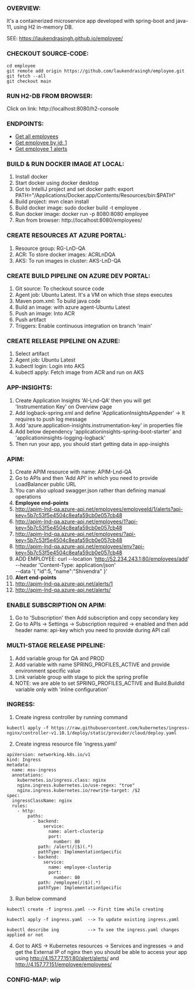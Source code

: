 ### OVERVIEW:
It's a containerized microservice app developed with spring-boot and java-11, using H2 in-memory DB. 

SEE: https://laukendrasingh.github.io/employee/

### CHECKOUT SOURCE-CODE:
```
cd employee
git remote add origin https://github.com/laukendrasingh/employee.git
git fetch --all 
git checkout main
```

### RUN H2-DB FROM BROWSER:
Click on link: http://localhost:8080/h2-console

### ENDPOINTS:
* [Get all employees](http://localhost:8080/employees/)
* [Get employee by id: 1](http://localhost:8080/employees/1)
* [Get employee 1 alerts](http://localhost:8080/employees/employeeId/1/alerts)

### BUILD & RUN DOCKER IMAGE AT LOCAL:
1. Install docker
2. Start docker using docker desktop
3. Got to IntelliJ project and set docker path:  export PATH="/Applications/Docker.app/Contents/Resources/bin:$PATH"
4. Build project: mvn clean install
5. Build docker image:  sudo docker build -t employee .
6. Run docker image: docker run -p 8080:8080 employee
7. Run from browser: http://localhost:8080/employees/

### CREATE RESOURCES AT AZURE PORTAL:
1. Resource group: RG-LnD-QA
2. ACR: To store docker images: ACRLnDQA
3. AKS: To run images in cluster: AKS-LnD-QA

### CREATE BUILD PIPELINE ON AZURE DEV PORTAL:
1. Git source: To checkout source code
2. Agent job: Ubuntu Latest. It's a VM on which thse steps executes
3. Maven pom.xml: To build java code
4. Build an image: with azure agent-Ubuntu Latest
5. Push an image: Into ACR
6. Push artifact
7. Triggers: Enable continuous integration on branch 'main'

### CREATE RELEASE PIPELINE ON AZURE:
1. Select artifact
2. Agent job: Ubuntu Latest
3. kubectl login: Login into AKS
4. kubectl apply: Fetch image from ACR and run on AKS

### APP-INSIGHTS:
1. Create Application Insights 'AI-Lnd-QA' then you will get 'Instrumentation Key' on Overview page
2. Add logback-spring.xml and define 'ApplicationInsightsAppender' -> It requires to push log message
3. Add 'azure.application-insights.instrumentation-key' in properties file
4. Add below dependency 'applicationinsights-spring-boot-starter' and 'applicationinsights-logging-logback'
5. Then run your app, you should start getting data in app-insights

### APIM:
1. Create APIM resource with name: APIM-Lnd-QA
2. Go to APIs and then 'Add API' in which you need to provide LoadBalancer public URL
3. You can also upload swagger.json rather than defining manual operations
4. **Employee end-points** 
5. http://apim-lnd-qa.azure-api.net/employees/employeeId/1/alerts?api-key=5b7c53f5e4504c8eafa59cb0e057cb48
6. http://apim-lnd-qa.azure-api.net/employees/1?api-key=5b7c53f5e4504c8eafa59cb0e057cb48
7. http://apim-lnd-qa.azure-api.net/employees/?api-key=5b7c53f5e4504c8eafa59cb0e057cb48
6. http://apim-lnd-qa.azure-api.net/employees/env?api-key=5b7c53f5e4504c8eafa59cb0e057cb48
7. ADD EMPLOYEE: curl --location 'http://52.234.243.1:80/employees/add' \
--header 'Content-Type: application/json' \
--data '{
    "id":5,
    "name":"Shivendra"
}'
6. **Alert end-points**
7. http://apim-lnd-qa.azure-api.net/alerts/1
8. http://apim-lnd-qa.azure-api.net/alerts/

### ENABLE SUBSCRIPTION ON APIM:
1. Go to 'Subscription' then Add subscription and copy secondary key
2. Go to APIs -> Settings -> Subscription required -> enabled and then add header name: api-key which you need to provide during API call

### MULTI-STAGE RELEASE PIPELINE:
1. Add variable group for QA and PROD
2. Add variable with name SPRING_PROFILES_ACTIVE and provide environment specific value
3. Link variable group with stage to pick the spring profile
4. NOTE: we are able to set SPRING_PROFILES_ACTIVE and Build.BuildId variable only with 'inline configuration'

### INGRESS:
1. Create ingress controller by running command
```
kubectl apply -f https://raw.githubusercontent.com/kubernetes/ingress-nginx/controller-v1.10.1/deploy/static/provider/cloud/deploy.yaml
```
2. Create ingress resource file 'ingress.yaml'
```
apiVersion: networking.k8s.io/v1
kind: Ingress
metadata:
  name: msv-ingress
  annotations:
    kubernetes.io/ingress.class: nginx
    nginx.ingress.kubernetes.io/use-regex: "true"
    nginx.ingress.kubernetes.io/rewrite-target: /$2
spec:
  ingressClassName: nginx
  rules:
    - http:
        paths:
          - backend:
              service:
                name: alert-clusterip
                port:
                  number: 80
            path: /alert(/|$)(.*)
            pathType: ImplementationSpecific
          - backend:
              service:
                name: employee-clusterip
                port:
                  number: 80
            path: /employee(/|$)(.*)
            pathType: ImplementationSpecific
```
3. Run below command 
``` 
kubectl create -f ingress.yaml --> First time while creating

kubectl apply -f ingress.yaml  --> To update existing ingress.yaml

kubectl describe ing           --> To see the ingress.yaml changes applied or not
```
4. Got to AKS -> Kubernetes resources -> Services and ingresses -> and get the External IP of nginx then you should be able to access your app using 
http://4.157.77.151:80/alert/alerts/ and http://4.157.77.151/employee/employees/

### CONFIG-MAP: wip
